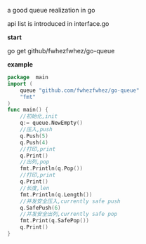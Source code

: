 a good queue realization in go

api list is introduced in interface.go

**start**

go get github/fwhezfwhez/go-queue

**example**

```go
package  main
import (
	queue "github.com/fwhezfwhez/go-queue"
	"fmt"
)
func main() {
	//初始化,init
	q:= queue.NewEmpty()
	//压入,push
	q.Push(5)
	q.Push(4)
	//打印,print
	q.Print()
	//出列,pop
	fmt.Println(q.Pop())
	//打印,print
	q.Print()
	//长度,len
	fmt.Println(q.Length())
	//并发安全压入,currently safe push
	q.SafePush(6)
	//并发安全出列,currently safe pop
	fmt.Print(q.SafePop())
	q.Print()
}
```
